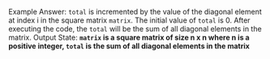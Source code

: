 Example Answer:
`total` is incremented by the value of the diagonal element at index i in the square matrix `matrix`. The initial value of `total` is 0. After executing the code, the `total` will be the sum of all diagonal elements in the matrix.
Output State: **`matrix` is a square matrix of size n x n where n is a positive integer, `total` is the sum of all diagonal elements in the matrix**